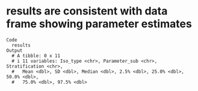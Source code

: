 # results are consistent with data frame showing parameter estimates

    Code
      results
    Output
      # A tibble: 0 x 11
      # i 11 variables: Iso_type <chr>, Parameter_sub <chr>, Stratification <chr>,
      #   Mean <dbl>, SD <dbl>, Median <dbl>, 2.5% <dbl>, 25.0% <dbl>, 50.0% <dbl>,
      #   75.0% <dbl>, 97.5% <dbl>

